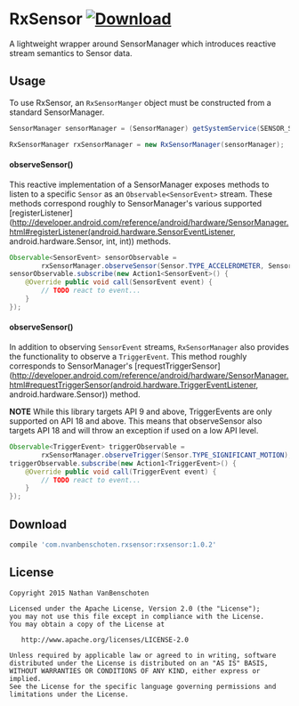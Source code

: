# RxSensor [ ![Download](https://api.bintray.com/packages/nvanbenschoten/maven/rxsensor/images/download.svg) ](https://bintray.com/nvanbenschoten/maven/rxsensor/_latestVersion)
A lightweight wrapper around SensorManager which introduces reactive stream semantics to Sensor data.

## Usage

To use RxSensor, an `RxSensorManger` object must be constructed from a standard SensorManager.

```java
SensorManager sensorManager = (SensorManager) getSystemService(SENSOR_SERVICE);

RxSensorManager rxSensorManager = new RxSensorManager(sensorManager);
```

#### observeSensor()

This reactive implementation of a SensorManager exposes methods to listen to a specific `Sensor`
as an `Observable<SensorEvent>` stream. These methods correspond roughly to SensorManager's various
supported [registerListener](http://developer.android.com/reference/android/hardware/SensorManager.html#registerListener(android.hardware.SensorEventListener, android.hardware.Sensor, int, int))
methods.

```java
Observable<SensorEvent> sensorObservable =
        rxSensorManager.observeSensor(Sensor.TYPE_ACCELEROMETER, SensorManager.SENSOR_DELAY_NORMAL);
sensorObservable.subscribe(new Action1<SensorEvent>() {
    @Override public void call(SensorEvent event) {
        // TODO react to event...
    }
});
```

#### observeSensor()

In addition to observing `SensorEvent` streams, `RxSensorManager` also provides the functionality to
observe a `TriggerEvent`. This method roughly corresponds to SensorManager's
[requestTriggerSensor](http://developer.android.com/reference/android/hardware/SensorManager.html#requestTriggerSensor(android.hardware.TriggerEventListener, android.hardware.Sensor))
method.

**NOTE** While this library targets API 9 and above, TriggerEvents are only supported on API 18 and
above. This means that observeSensor also targets API 18 and will throw an exception if used on a
low API level.

```java
Observable<TriggerEvent> triggerObservable =
        rxSensorManager.observeTrigger(Sensor.TYPE_SIGNIFICANT_MOTION);
triggerObservable.subscribe(new Action1<TriggerEvent>() {
    @Override public void call(TriggerEvent event) {
        // TODO react to event...
    }
});
```

## Download

```groovy
compile 'com.nvanbenschoten.rxsensor:rxsensor:1.0.2'
```

## License

    Copyright 2015 Nathan VanBenschoten

    Licensed under the Apache License, Version 2.0 (the "License");
    you may not use this file except in compliance with the License.
    You may obtain a copy of the License at

       http://www.apache.org/licenses/LICENSE-2.0

    Unless required by applicable law or agreed to in writing, software
    distributed under the License is distributed on an "AS IS" BASIS,
    WITHOUT WARRANTIES OR CONDITIONS OF ANY KIND, either express or implied.
    See the License for the specific language governing permissions and
    limitations under the License.